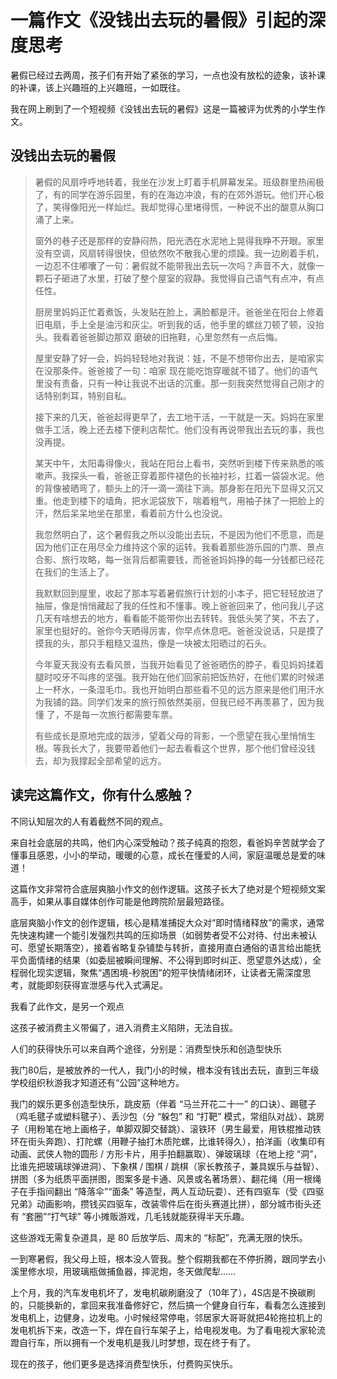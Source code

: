 # 一篇作文《没钱出去玩的暑假》引起的深度思考

暑假已经过去两周，孩子们有开始了紧张的学习，一点也没有放松的迹象，该补课的补课，该上兴趣班的上兴趣班，一如既往。

我在网上刷到了一个短视频《没钱出去玩的暑假》这是一篇被评为优秀的小学生作文。

## 没钱出去玩的暑假

> 暑假的风扇呼呼地转着，我坐在沙发上盯着手机屏幕发呆。班级群里热闹极了，有的同学在游乐园里，有的在海边冲浪，有的在郊外游玩。他们开心极了，笑得像阳光一样灿烂。我却觉得心里堵得慌，一种说不出的酸意从胸口涌了上来。
>
> 窗外的巷子还是那样的安静闷热，阳光洒在水泥地上晃得我睁不开眼。家里没有空调，风扇转得很快，但依然吹不散我心里的烦躁。我一边刷着手机，一边忍不住嘟囔了一句：暑假就不能带我出去玩一次吗？声音不大，就像一颗石子砸进了水里，打破了整个屋室的寂静。我觉得自己语气有点冲，有点任性。
>
> 厨房里妈妈正忙着煮饭，头发贴在脸上，满脸都是汗。爸爸坐在阳台上修着旧电扇，手上全是油污和灰尘。听到我的话，他手里的螺丝刀顿了顿，没抬头。我看着爸爸脚边那双 磨破的旧拖鞋，心里忽然有一点后悔。
>
> 屋里安静了好一会，妈妈轻轻地对我说：娃，不是不想带你出去，是咱家实在没那条件。爸爸接了一句：咱家 现在能吃饱穿暖就不错了。他们的语气里没有责备，只有一种让我说不出话的沉重。那一刻我突然觉得自己刚才的话特别刺耳，特别自私。
>
> 接下来的几天，爸爸起得更早了，去工地干活，一干就是一天。妈妈在家里做手工活，晚上还去楼下便利店帮忙。他们没有再说带我出去玩的事，我也没再提。
>
> 某天中午，太阳毒得像火，我站在阳台上看书，突然听到楼下传来熟悉的咳嗽声。我探头一看，爸爸正穿着那件褪色的长袖衬衫，扛着一袋袋水泥。他的背像被晒弯了，额头上的汗一滴一滴往下淌。那身影在阳光下显得又沉又重。他走到楼下的墙角，把水泥袋放下，喘着粗气，用袖子抹了一把脸上的汗，然后呆呆地坐在那里，看着前方什么也没说。
>
> 我忽然明白了，这个暑假我之所以没能出去玩，不是因为他们不愿意，而是因为他们正在用尽全力维持这个家的运转。我看着那些游乐园的门票、景点合影、旅行攻略，每一张背后都需要钱，而爸爸妈妈挣的每一分钱都已经花在我们的生活上了。
>
> 我默默回到屋里，收起了那本写着暑假旅行计划的小本子，把它轻轻放进了抽屉，像是悄悄藏起了我的任性和不懂事。晚上爸爸回来了，他问我儿子这几天有啥想去的地方，看看能不能带你出去转转。我低头笑了笑，不去了，家里也挺好的。爸你今天晒得厉害，你早点休息吧。爸爸没说话，只是摸了摸我的头，那只手粗糙又温热，像是一块被太阳晒过的石头。
>
> 今年夏天我没有去看风景，当我开始看见了爸爸晒伤的脖子，看见妈妈揉着腿时咬牙不叫疼的坚强。我开始在他们回家前把饭热好，在他们累的时候递上一杯水，一条湿毛巾。我也开始明白那些看不见的远方原来是他们用汗水为我铺的路。同学们发来的旅行照依然美丽，但我已经不再羡慕了，因为我懂 了，不是每一次旅行都需要车票。
>
> 有些成长是原地完成的跋涉，望着父母的背影，一个愿望在我心里悄悄生根。等我长大了，我要带着他们一起去看看这个世界，那个他们曾经没钱去，却为我撑起全部希望的远方。

## 读完这篇作文，你有什么感触？

不同认知层次的人有着截然不同的观点。

来自社会底层的共鸣，他们内心深受触动？孩子纯真的抱怨，看爸妈辛苦就学会了懂事且感恩，小小的举动，暖暖的心意，成长在懂爱的人间，家庭温暖总是爱的味道！

这篇作文非常符合底层爽脑小作文的创作逻辑。这孩子长大了绝对是个短视频文案高手，如果从事自媒体创作可能是他跨院阶层最短路径。

底层爽脑小作文的创作逻辑，核心是精准捕捉大众对“即时情绪释放”的需求，通常先快速构建一个能引发强烈共鸣的压抑场景（如弱势者受不公对待、付出未被认可、愿望长期落空），接着省略复杂铺垫与转折，直接用直白通俗的语言给出能抚平负面情绪的结果（如委屈被瞬间理解、不公得到即时纠正、愿望意外达成），全程弱化现实逻辑，聚焦“遇困境-秒脱困”的短平快情绪闭环，让读者无需深度思考，就能即刻获得宣泄感与代入式满足。

我看了此作文，是另一个观点

这孩子被消费主义带偏了，进入消费主义陷阱，无法自拔。

人们的获得快乐可以来自两个途径，分别是：消费型快乐和创造型快乐

我门80后，是被放养的一代人，我门小的时候，根本没有钱出去玩，直到三年级学校组织秋游我才知道还有“公园”这种地方。

我门的娱乐更多创造型快乐，跳皮筋（伴着 “马兰开花二十一” 的口诀）、踢毽子（鸡毛毽子或塑料毽子）、丢沙包（分 “躲包” 和 “打靶” 模式，常组队对战）、跳房子（用粉笔在地上画格子，单脚双脚交替跳）、滚铁环（男生最爱，用铁棍推动铁环在街头奔跑）、打陀螺（用鞭子抽打木质陀螺，比谁转得久），拍洋画（收集印有动画、武侠人物的圆形 / 方形卡片，用手拍翻赢取）、弹玻璃球（在地上挖 “洞”，比谁先把玻璃球弹进洞）、下象棋 / 围棋 / 跳棋（家长教孩子，兼具娱乐与益智）、拼图（多为纸质平面拼图，图案多是卡通、风景或名著场景）、翻花绳（用一根绳子在手指间翻出 “降落伞”“面条” 等造型，两人互动玩耍）、还有四驱车（受《四驱兄弟》动画影响，攒钱买四驱车，改装零件后在街头赛道比拼），部分城市街头还有 “套圈”“打气球” 等小摊贩游戏，几毛钱就能获得半天乐趣。

这些游戏无需复杂道具，是 80 后放学后、周末的 “标配”，充满无限的快乐。

一到寒暑假，我父母上班，根本没人管我。整个假期我都在不停折腾，跟同学去小溪里修水坝，用玻璃瓶做捕鱼器，摔泥炮，冬天做爬犁……

上个月，我的汽车发电机坏了，发电机碳刷磨没了（10年了），4S店是不换碳刷的，只能换新的，拿回来我准备修好它，然后搞一个健身自行车，看看怎么连接到发电机上，边健身，边发电。小时候经常停电，邻居家大哥哥就把4轮拖拉机上的发电机拆下来，改造一下，焊在自行车架子上，给电视发电。为了看电视大家轮流蹬自行车，所以拥有一个发电机是我儿时梦想，现在终于有了。

现在的孩子，他们更多是选择消费型快乐，付费购买快乐。
